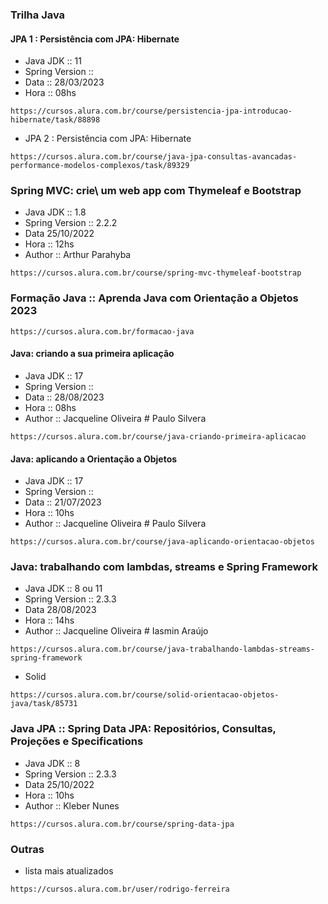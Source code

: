 ### Trilha Java

#### JPA 1 : Persistência com JPA: Hibernate
* Java JDK :: 11
* Spring Version :: 
* Data :: 28/03/2023
* Hora :: 08hs
``` concluído revisando
https://cursos.alura.com.br/course/persistencia-jpa-introducao-hibernate/task/88898
```

* JPA 2 : Persistência com JPA: Hibernate
``` continuação do JPA1
https://cursos.alura.com.br/course/java-jpa-consultas-avancadas-performance-modelos-complexos/task/89329
```

### Spring MVC: crie\ um web app com Thymeleaf e Bootstrap
* Java JDK :: 1.8
* Spring Version :: 2.2.2
* Data 25/10/2022
* Hora :: 12hs
* Author :: Arthur Parahyba
```
https://cursos.alura.com.br/course/spring-mvc-thymeleaf-bootstrap
```


### Formação Java :: Aprenda Java com Orientação a Objetos 2023
``` 04 Treinaemtnos ate 29/08/2023
https://cursos.alura.com.br/formacao-java
```

#### Java: criando a sua primeira aplicação
* Java JDK :: 17
* Spring Version :: 
* Data :: 28/08/2023
* Hora :: 08hs
* Author :: Jacqueline Oliveira # Paulo Silvera
```
https://cursos.alura.com.br/course/java-criando-primeira-aplicacao
```

#### Java: aplicando a Orientação a Objetos
* Java JDK :: 17
* Spring Version :: 
* Data :: 21/07/2023
* Hora :: 10hs
* Author :: Jacqueline Oliveira # Paulo Silvera
```
https://cursos.alura.com.br/course/java-aplicando-orientacao-objetos
```


### Java: trabalhando com lambdas, streams e Spring Framework
* Java JDK :: 8 ou 11
* Spring Version :: 2.3.3
* Data 28/08/2023
* Hora :: 14hs
* Author :: Jacqueline Oliveira # Iasmin Araújo
```
https://cursos.alura.com.br/course/java-trabalhando-lambdas-streams-spring-framework 
```

* Solid
```
https://cursos.alura.com.br/course/solid-orientacao-objetos-java/task/85731
```

### Java JPA :: Spring Data JPA: Repositórios, Consultas, Projeções e Specifications
* Java JDK :: 8
* Spring Version :: 2.3.3
* Data 25/10/2022
* Hora :: 10hs
* Author :: Kleber Nunes
```
https://cursos.alura.com.br/course/spring-data-jpa
```

### Outras
* lista mais atualizados
```
https://cursos.alura.com.br/user/rodrigo-ferreira
```